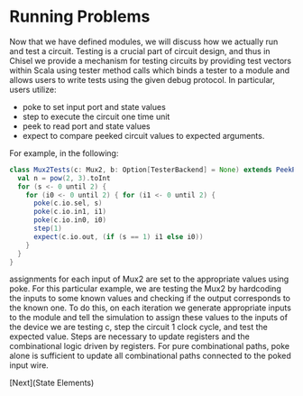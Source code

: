 # Running Problems
Now that we have defined modules, we will discuss how we actually run and test a circuit.
Testing is a crucial part of circuit design, and thus in Chisel we provide a mechanism for testing circuits by providing test vectors within Scala using tester method calls which binds a tester to a module and allows users to write tests using the given debug protocol. In particular, users utilize:
* poke to set input port and state values
* step to execute the circuit one time unit
* peek to read port and state values
* expect to compare peeked circuit values to expected arguments.

For example, in the following:
```scala
class Mux2Tests(c: Mux2, b: Option[TesterBackend] = None) extends PeekPokeTester(c, _backend=b) {
  val n = pow(2, 3).toInt 
  for (s <- 0 until 2) {
    for (i0 <- 0 until 2) { for (i1 <- 0 until 2) {
      poke(c.io.sel, s)
      poke(c.io.in1, i1)
      poke(c.io.in0, i0)
      step(1)
      expect(c.io.out, (if (s == 1) i1 else i0))
    }
  }
}
```
assignments for each input of Mux2 are set to the appropriate values using poke. For this particular example, we are testing the Mux2 by hardcoding the inputs to some known values and checking if the output corresponds to the known one. To do this, on each iteration we generate appropriate inputs to the module and tell the simulation to assign these values to the inputs of the device we are testing c, step the circuit 1 clock cycle, and test the expected value. Steps are necessary to update registers and the combinational logic driven by registers. For pure combinational paths, poke alone is sufficient to update all combinational paths connected to the poked input wire.


[Next](State Elements)
